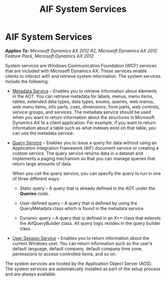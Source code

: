 ﻿---
title: AIF System Services
TOCTitle: AIF System Services
ms:assetid: 9ac4d96b-d6de-4f31-8cd0-4de0d707392d
ms:mtpsurl: https://technet.microsoft.com/en-us/library/Gg879657(v=AX.60)
ms:contentKeyID: 35248154
ms.date: 04/17/2013
mtps_version: v=AX.60
---

# AIF System Services 


_**Applies To:** Microsoft Dynamics AX 2012 R2, Microsoft Dynamics AX 2012 Feature Pack, Microsoft Dynamics AX 2012_

System services are Windows Communication Foundation (WCF) services that are included with Microsoft Dynamics AX. These services enable clients to interact with and retrieve system information. The system services include the following:

  - [Metadata Service](metadata-service.md) – Enables you to retrieve information about elements in the AOT. You can retrieve metadata for labels, menus, menu items, tables, extended data types, data types, enums, queries, web menus, web menu items, info parts, cues, dimensions, form parts, web controls, service groups, and services. The metadata service should be used when you want to return information about the structures in Microsoft Dynamics AX to a client application. For example, if you want to return information about a table such as what indexes exist on that table, you can use the metadata service.

  - [Query Service](query-service.md) – Enables you to issue a query for data without using an Application Integration Framework (AIF) document service or creating a custom service. The query service returns data in a dataset and implements a paging mechanism so that you can manage queries that return large amounts of data.
    
    When you call the query service, you can specify the query to run in one of three different ways:
    
      - Static query – A query that is already defined in the AOT under the **Queries** node.
    
      - User-defined query – A query that is defined by using the QueryMetadata class which is found in the metadata service.
    
      - Dynamic query – A query that is defined in an X++ class that extends the AifQueryBuilder class. All query logic resides in the query builder class

  - [User Session Service](user-session-service.md) – Enables you to return information about the current Windows user. You can return information such as the user’s default language, default company, default company time zone, permissions to access-controlled items, and so on.

The system services are hosted by the Application Object Server (AOS). The system services are automatically installed as part of the setup process and are always available.

